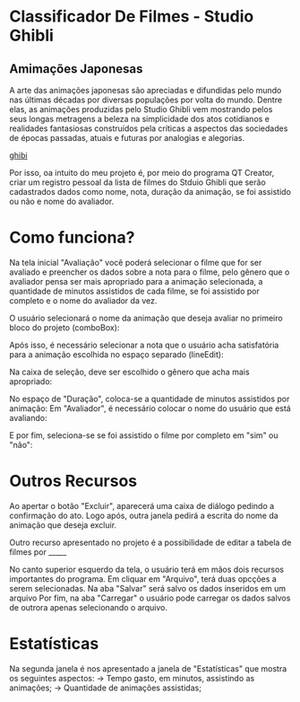 # Classificador De Filmes - Studio Ghibli


## Amimações Japonesas

  A arte das animações japonesas são apreciadas e difundidas pelo mundo nas últimas décadas por diversas populações por volta do mundo.
  Dentre elas, as animações produzidas pelo Studio Ghibli  vem mostrando pelos seus longas metragens a beleza na simplicidade dos atos cotidianos e realidades fantasiosas construídos pela críticas a aspectos das sociedades de épocas passadas, atuais e futuras por analogias e alegorias.
  
 [ghibi](http://cinematecando.com.br/wp-content/uploads/2016/11/there-s-an-incredible-hidden-message-in-spirited-away-and-it-will-shock-you.jpg)
 
Por isso, oa intuito do meu projeto é, por meio do programa QT Creator, criar um registro pessoal da lista de filmes do Stduio Ghibli que serão cadastrados dados como nome, nota, duração da animação, se foi assistido ou não e nome do avaliador.

# Como funciona?

Na tela inicial "Avaliação" você poderá selecionar o filme que for ser avaliado e preencher os dados sobre a nota para o filme, pelo gênero que o avaliador pensa ser mais apropriado para a animação selecionada, a quantidade de minutos assistidos de cada filme, se foi assistido por completo e o nome do avaliador da vez.



O usuário selecionará o nome da animação que deseja avaliar no primeiro bloco do projeto (comboBox):


Após isso, é necessário selecionar a nota que o usuário acha satisfatória para a animação escolhida no espaço separado (lineEdit):

Na caixa de seleção, deve ser escolhido o gênero que acha mais apropriado:

No espaço de "Duração", coloca-se a quantidade de minutos assistidos por animação:
Em "Avaliador", é necessário colocar o nome do usuário que está avaliando:


E por fim, seleciona-se se foi assistido o filme por completo em "sim" ou "não":

# Outros Recursos


Ao apertar o botão "Excluir", aparecerá uma caixa de diálogo pedindo a confirmação do ato. Logo após, outra janela pedirá a escrita do nome da animação que deseja excluir.



Outro recurso apresentado no projeto é a possibilidade de editar a tabela de filmes por _____



No canto superior esquerdo da tela, o usuário terá em mãos dois recursos importantes do programa. Em cliquar em "Arquivo", terá duas opcções a serem selecionadas.
Na aba "Salvar" será salvo os dados inseridos em um arquivo 
Por fim, na aba "Carregar" o usuário pode carregar os dados salvos de outrora apenas selecionando o arquivo.



# Estatísticas

Na segunda janela é nos apresentado a janela de "Estatísticas" que mostra os seguintes aspectos:
-> Tempo gasto, em minutos, assistindo as animações;
-> Quantidade de animações assistidas;


 

